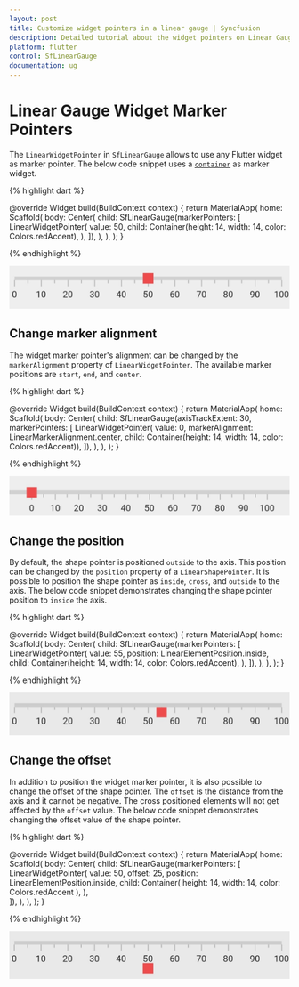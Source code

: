 ```yaml
---
layout: post
title: Customize widget pointers in a linear gauge | Syncfusion
description: Detailed tutorial about the widget pointers on Linear Gauge Flutter widget | Flutter Linear Gauge widget|
platform: flutter
control: SfLinearGauge
documentation: ug
---
```


# Linear Gauge Widget Marker Pointers

The `LinearWidgetPointer` in `SfLinearGauge` allows to use any Flutter widget as marker pointer. The below code snippet uses a [`container`](https://api.flutter.dev/flutter/widgets/Container-class.html) as marker widget.

{% highlight dart %} 

  @override
  Widget build(BuildContext context) {
    return MaterialApp(
      home: Scaffold(
        body: Center(
          child: SfLinearGauge(markerPointers: [
            LinearWidgetPointer(
              value: 50,
              child: Container(height: 14, width: 14, color: Colors.redAccent),
            ),
          ]),
        ),
      ),
    );
  }
  
{% endhighlight %}

![Change shape pointer elevation](images/widget-pointer/default_widget_pointer.png)

## Change marker alignment

The widget marker pointer's alignment can be changed by the `markerAlignment` property of `LinearWidgetPointer`. The available marker positions are `start`, `end`, and `center`. 

{% highlight dart %} 

  @override
  Widget build(BuildContext context) {
    return MaterialApp(
      home: Scaffold(
        body: Center(
          child: SfLinearGauge(axisTrackExtent: 30, markerPointers: [
            LinearWidgetPointer(
                value: 0,
                markerAlignment: LinearMarkerAlignment.center,
                child:
                    Container(height: 14, width: 14, color: Colors.redAccent)),
          ]),
        ),
      ),
    );
  }
  
{% endhighlight %}

![Change shape pointer elevation](images/widget-pointer/widget_alignment.png)

## Change the position

By default, the shape pointer is positioned `outside` to the axis. This position can be changed by the `position` property of a `LinearShapePointer`. It is possible to position the shape pointer as `inside`, `cross`, and `outside` to the axis. The below code snippet demonstrates changing the shape pointer position to `inside` the axis. 

{% highlight dart %} 

 @override
  Widget build(BuildContext context) {
    return MaterialApp(
      home: Scaffold(
        body: Center(
          child: SfLinearGauge(markerPointers: [
            LinearWidgetPointer(
              value: 55,
              position: LinearElementPosition.inside,
              child: Container(height: 14, width: 14, color: Colors.redAccent),
            ),
          ]),
        ),
      ),
    );
  }
  
{% endhighlight %}

![Change shape pointer elevation](images/widget-pointer/widget_pointer_position.png)

## Change the offset

In addition to position the widget marker pointer, it is also possible to change the offset of the shape pointer. The `offset` is the distance from the axis and it cannot be negative. The cross positioned elements will not get affected by the `offset` value. The below code snippet demonstrates changing the offset value of the shape pointer. 

{% highlight dart %} 

  @override
  Widget build(BuildContext context) {
    return MaterialApp(
      home: Scaffold(
        body: Center(
          child: SfLinearGauge(markerPointers: [
            LinearWidgetPointer(
              value: 50,
              offset: 25,
              position: LinearElementPosition.inside,
              child: Container(
                height: 14,
                width: 14,
                color: Colors.redAccent
              ),
            ),  
          ]),
        ),
      ),
    );
  }
  
{% endhighlight %}

![Customize linear gauge bar pointer offset](images/widget-pointer/widget_pointer_offset.png)